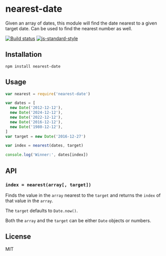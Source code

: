 # nearest-date

Given an array of dates, this module will find the date nearest to a given target date. Can be used to find the nearest number as well.

[![Build status](https://travis-ci.org/watson/nearest-date.svg?branch=master)](https://travis-ci.org/watson/nearest-date)
[![js-standard-style](https://img.shields.io/badge/code%20style-standard-brightgreen.svg?style=flat)](https://github.com/feross/standard)

## Installation

```
npm install nearest-date
```

## Usage

```js
var nearest = require('nearest-date')

var dates = [
  new Date('2012-12-12'),
  new Date('2024-12-12'),
  new Date('2022-12-12'),
  new Date('2016-12-12'),
  new Date('1980-12-12'),
]
var target = new Date('2016-12-27')

var index = nearest(dates, target)

console.log('Winner:', dates[index])
```

## API

### `index = nearest(array[, target])`

Finds the value in the `array` nearest to the `target` and returns the
`index` of that value in the `array`.

The `target` defaults to `Date.now()`.

Both the `array` and the `target` can be either `Date` objects or
numbers.

## License

MIT
